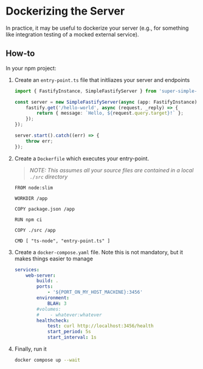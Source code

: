 # Dockerizing the Server

In practice, it may be useful to dockerize your server (e.g., for something like integration testing of a mocked external service).

## How-to

In your npm project:

1. Create an `entry-point.ts` file that initliazes your server and endpoints

    ```ts
    import { FastifyInstance, SimpleFastifyServer } from 'super-simple-fastify-server';

    const server = new SimpleFastifyServer(async (app: FastifyInstance) => {
        fastify.get('/hello-world', async (request, _reply) => {
            return { message: `Hello, ${request.query.target}!` };
        });
    });

    server.start().catch((err) => {
        throw err;
    });
    ```

1. Create a `Dockerfile` which executes your entry-point.

    > _NOTE: This assumes all your source files are contained in a local `./src` directory_

    ```docker
    FROM node:slim

    WORKDIR /app

    COPY package.json /app

    RUN npm ci

    COPY ./src /app

    CMD [ "ts-node", "entry-point.ts" ]
    ```

1. Create a `docker-compose.yaml` file. Note this is not mandatory, but it makes things easier to manage

    ```yaml
    services:
        web-server:
            build: .
            ports:
                - '${PORT_ON_MY_HOST_MACHINE}:3456'
            environment:
                BLAH: 3
            #volumes:
            #    - whatever:whatever
            healthcheck:
                test: curl http://localhost:3456/health
                start_period: 5s
                start_interval: 1s
    ```

1. Finally, run it

    ```sh
    docker compose up --wait
    ```
